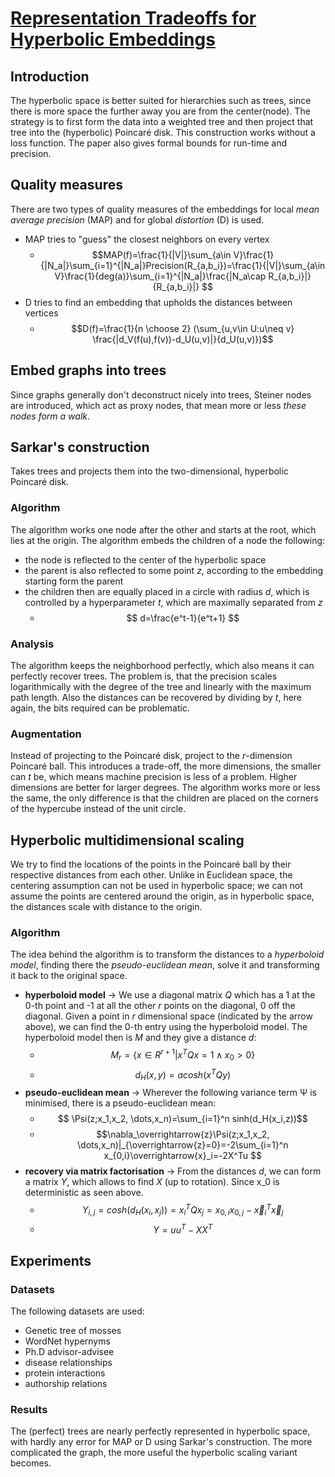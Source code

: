 # [Representation Tradeoffs for Hyperbolic Embeddings](https://arxiv.org/abs/1804.03329)
## Introduction
The hyperbolic space is better suited for hierarchies such as trees, since there is more space the further away you are from the center(node).
The strategy is to first form the data into a weighted tree and then project that tree into the (hyperbolic) Poincaré disk. This construction works without a loss function.
The paper also gives formal bounds for run-time and precision.
## Quality measures
There are two types of quality measures of the embeddings for local *mean average precision* (MAP) and for global *distortion* (D) is used.
- MAP tries to "guess" the closest neighbors on every vertex
	- $$MAP(f)=\frac{1}{|V|}\sum_{a\in V}\frac{1}{|N_a|}\sum_{i=1}^{|N_a|}Precision(R_{a,b_i})=\frac{1}{|V|}\sum_{a\in V}\frac{1}{deg(a)}\sum_{i=1}^{|N_a|}\frac{|N_a\cap R_{a,b_i}|}{R_{a,b_i}|} $$
- D tries to find an embedding that upholds the distances between vertices
	-  $$D(f)=\frac{1}{n \choose 2} (\sum_{u,v\in U:u\neq v} \frac{|d_V(f(u),f(v))-d_U(u,v)|}{d_U(u,v)})$$
## Embed graphs into trees
Since graphs generally don't deconstruct nicely into trees, Steiner nodes are introduced, which act as proxy nodes, that mean more or less *these nodes form a walk*. 
## Sarkar's construction
Takes trees and projects them into the two-dimensional, hyperbolic Poincaré disk.
### Algorithm
The algorithm works one node after the other and starts at the root, which lies at the origin. The algorithm embeds the children of a node the following:
- the node is reflected to the center of the hyperbolic space
- the parent is also reflected to some point *z*, according to the embedding starting form the parent
- the children then are equally placed in a circle with radius *d*, which is controlled by a hyperparameter *t*, which are maximally separated from *z*
	- $$ d=\frac{e^t-1}{e^t+1} $$
### Analysis
The algorithm keeps the neighborhood perfectly, which also means it can perfectly recover trees. The problem is, that the precision scales logarithmically with the degree of the tree and linearly with the maximum path length.
Also the distances can be recovered by dividing by *t*, here again, the bits required can be problematic.
### Augmentation
Instead of projecting to the Poincaré disk, project to the *r*-dimension Poincaré ball. This introduces a trade-off, the more dimensions, the smaller can *t* be, which means machine precision is less of a problem. Higher dimensions are better for larger degrees.
The algorithm works more or less the same, the only difference is that the children are placed on the corners of the hypercube instead of the unit circle.
## Hyperbolic multidimensional scaling
We try to find the locations of the points in the Poincaré ball by their respective distances from each other.
Unlike in Euclidean space, the centering assumption can not be used in hyperbolic space; we can not assume the points are centered around the origin, as in hyperbolic space, the distances scale with distance to the origin.
### Algorithm
The idea behind the algorithm is to transform the distances to a *hyperboloid model*, finding there the *pseudo-euclidean mean*, solve it and transforming it back to the original space.
- **hyperboloid model** &rightarrow; We use a diagonal matrix *Q* which has a 1 at the 0-th point and -1 at all the other *r* points on the diagonal, 0 off the diagonal. Given a point in *r* dimensional space (indicated by the arrow above), we can find the 0-th entry using the hyperboloid model. The hyperboloid model then is *M* and they give a distance *d*:
	- $$ M_r=\{x\in R^{r+1}|x^TQx=1\wedge x_0>0\} $$
	- $$ d_H(x,y)=acosh(x^TQy) $$
- **pseudo-euclidean mean** &rightarrow; Wherever the following variance term &Psi; is minimised, there is a pseudo-euclidean mean:
	- $$ \Psi(z;x_1,x_2, \dots,x_n)=\sum_{i=1}^n sinh(d_H(x_i,z))$$
	- $$\nabla_\overrightarrow{z}\Psi(z;x_1,x_2, \dots,x_n)|_{\overrightarrow{z}=0}=-2\sum_{i=1}^n x_{0,i}\overrightarrow{x}_i=-2X^Tu $$
- **recovery via matrix factorisation** &rightarrow; From the distances *d*, we can form a matrix *Y*, which allows to find *X* (up to rotation). Since x_0 is deterministic as seen above.
	- $$Y_{i,j}=cosh(d_H(x_i,x_j))=x_i^TQx_j=x_{0,i}x_{0,j}-\overrightarrow{x}_i^T\overrightarrow{x}_j $$
	- $$Y=uu^T-XX^T $$
## Experiments
### Datasets
The following datasets are used:
- Genetic tree of mosses
- WordNet hypernyms
- Ph.D advisor-advisee
- disease relationships
- protein interactions
- authorship relations
### Results
The (perfect) trees are nearly perfectly represented in hyperbolic space, with hardly any error for MAP or D using Sarkar's construction.
The more complicated the graph, the more useful the hyperbolic scaling variant becomes.

